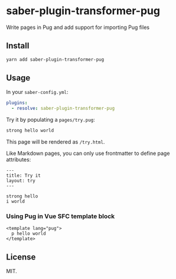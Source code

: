 # saber-plugin-transformer-pug

Write pages in Pug and add support for importing Pug files

## Install

```bash
yarn add saber-plugin-transformer-pug
```

## Usage

In your `saber-config.yml`:

```yml
plugins:
  - resolve: saber-plugin-transformer-pug
```

Try it by populating a `pages/try.pug`:

```html
strong hello world
```

This page will be rendered as `/try.html`.

Like Markdown pages, you can only use frontmatter to define page attributes:

```pug
---
title: Try it
layout: try
---

strong hello
i world
```

### Using Pug in Vue SFC template block

```vue
<template lang="pug">
  p hello world
</template>
```

## License

MIT.

